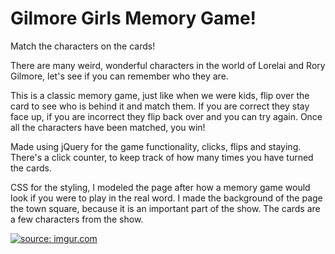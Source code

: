 # Gilmore Girls Memory Game!
Match the characters on the cards!

There are many weird, wonderful characters in the world of Lorelai and Rory Gilmore, let's see if you can remember who they are.

This is a classic memory game, just like when we were kids, flip over the card to see who is behind it and match them. If you are correct they stay face up, if you are incorrect they flip back over and you can try again. Once all the characters have been matched, you win! 

Made using jQuery for the game functionality, clicks, flips and staying.  
There's a click counter, to keep track of how many times you have turned the cards.

CSS for the styling, I modeled the page after how a memory game would look if you were to play in the real word. I made the background of the page the town square, because it is an important part of the show.  The cards are a few characters from the show.

<a href="http://imgur.com/ZRlauiN"><img src="http://i.imgur.com/ZRlauiNl.jpg" title="source: imgur.com" /></a>
